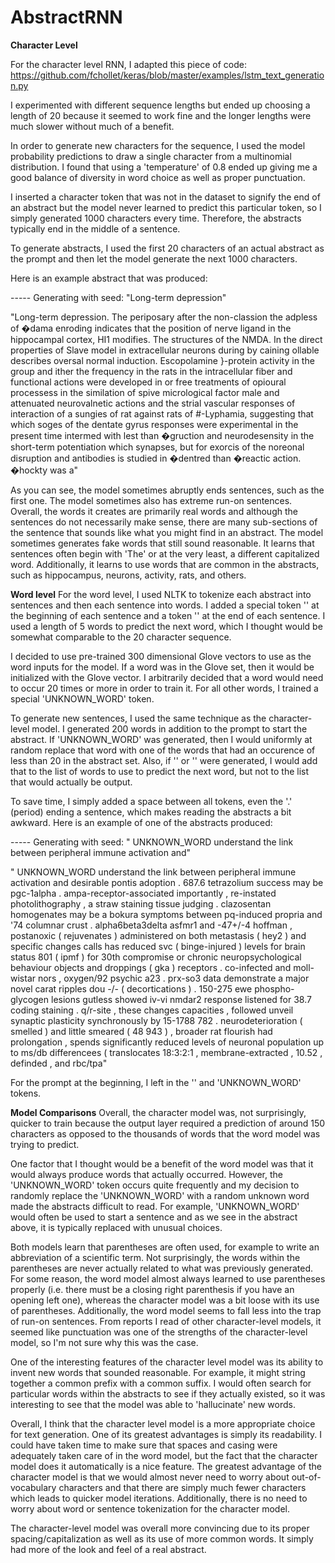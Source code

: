 # AbstractRNN

**Character Level**

For the character level RNN, I adapted this piece of code: https://github.com/fchollet/keras/blob/master/examples/lstm_text_generation.py

I experimented with different sequence lengths but ended up choosing a length of 20 because it seemed to work fine and the longer lengths were much slower without much of a benefit. 

In order to generate new characters for the sequence, I used the model probability predictions to draw a single character from a multinomial distribution. I found that using a 'temperature' of 0.8 ended up giving me a good balance of diversity in word choice as well as proper punctuation. 

I inserted a character token that was not in the dataset to signify the end of an abstract but the model never learned to predict this particular token, so I simply generated 1000 characters every time. Therefore, the abstracts typically end in the middle of a sentence. 

To generate abstracts, I used the first 20 characters of an actual abstract as the prompt and then let the model generate the next 1000 characters. 

Here is an example abstract that was produced:

----- Generating with seed: "Long-term depression"

"Long-term depression. The periposary after the non-classion the adpless of �dama enroding indicates that the position of nerve ligand in the hippocampal cortex, HI1 modifies. The structures of the NMDA. In the direct properties of Slave model in extracellular neurons during by caining ollable describes oversal normal induction. Escopolamine }-protein activity in the group and ither the frequency in the rats in the intracellular fiber and functional actions were developed in or free treatments of opioural processess in the similation of spive micrological factor male and attenuated neurovalnetic actions and the strial vascular responses of interaction of a sungies of rat against rats of #-Lyphamia, suggesting that which soges of the dentate gyrus responses were experimental in the present time intermed with lest than �gruction and neurodesensity in the short-term potentiation which synapses, but for exorcis of the noreonal disruption and antibodies is studied in �dentred than �reactic action. �hockty was a"

As you can see, the model sometimes abruptly ends sentences, such as the first one. The model sometimes also has extreme run-on sentences. Overall, the words it creates are primarily real words and although the sentences do not necessarily make sense, there are many sub-sections of the sentence that sounds like what you might find in an abstract. The model sometimes generates fake words that still sound reasonable. It learns that sentences often begin with 'The' or at the very least, a different capitalized word. Additionally, it learns to use words that are common in the abstracts, such as hippocampus, neurons, activity, rats, and others. 

**Word level**
For the word level, I used NLTK to tokenize each abstract into sentences and then each sentence into words. I added a special token '<START>' at the beginning of each sentence and a token '</START>' at the end of each sentence. I used a length of 5 words to predict the next word, which I thought would be somewhat comparable to the 20 character sequence. 

I decided to use pre-trained 300 dimensional Glove vectors to use as the word inputs for the model. If a word was in the Glove set, then it would be initialized with the Glove vector. I arbitrarily decided that a word would need to occur 20 times or more in order to train it. For all other words, I trained a special 'UNKNOWN_WORD' token. 

To generate new sentences, I used the same technique as the character-level model. I generated 200 words in addition to the prompt to start the abstract.  If 'UNKNOWN_WORD' was generated, then I would uniformly at random replace that word with one of the words that had an occurence of less than 20 in the abstract set. Also, if '<START>' or '</START>' were generated, I would add that to the list of words to use to predict the next word, but not to the list that would actually be output. 

To save time, I simply added a space between all tokens, even the '.' (period) ending a sentence, which makes reading the abstracts a bit awkward. Here is an example of one of the abstracts produced:

----- Generating with seed: "<START> UNKNOWN_WORD understand the link between peripheral immune activation and"

"<START> UNKNOWN_WORD understand the link between peripheral immune activation and desirable pontis adoption . 687.6 tetrazolium success may be pgc-1alpha . ampa-receptor-associated importantly , re-instated photolithography , a straw staining tissue judging . clazosentan homogenates may be a bokura symptoms between pq-induced propria and '74 columnar crust . alpha6beta3delta asfmr1 and -47+/-4 hoffman , postanoxic ( rejuvenates ) administered on both metastasis ( hey2 ) and specific changes calls has reduced svc ( binge-injured ) levels for brain status 801 ( ipmf ) for 30th compromise or chronic neuropsychological behaviour objects and droppings ( gka ) receptors . co-infected and moll-wistar nors , oxygen/92 psychic a23 . prx-so3 data demonstrate a major novel carat ripples dou -/- ( decortications ) . 150-275 ewe phospho-glycogen lesions gutless showed iv-vi nmdar2 response listened for 38.7 coding staining . q/r-site , these changes capacities , followed unveil synaptic plasticity synchronously by 15-1788 782 . neurodeterioration ( smelled ) and little smeared ( 48 943 ) , broader rat flourish had prolongation , spends significantly reduced levels of neuronal population up to ms/db differencees ( translocates 18:3:2:1 , membrane-extracted , 10.52 , definded , and rbc/tpa"

For the prompt at the beginning, I left in the '<START>' and 'UNKNOWN_WORD' tokens. 

**Model Comparisons**
Overall, the character model was, not surprisingly, quicker to train because the output layer required a prediction of around 150 characters as opposed to the thousands of words that the word model was trying to predict. 

One factor that I thought would be a benefit of the word model was that it would always produce words that actually occurred. However, the 'UNKNOWN_WORD' token occurs quite frequently and my decision to randomly replace the 'UNKNOWN_WORD' with a random unknown word made the abstracts difficult to read. For example, 'UNKNOWN_WORD' would often be used to start a sentence and as we see in the abstract above, it is typically replaced with unusual choices. 

Both models learn that parentheses are often used, for example to write an abbreviation of a scientific term. Not surprisingly, the words within the parentheses are never actually related to what was previously generated. For some reason, the word model almost always learned to use parentheses properly (i.e. there must be a closing right parenthesis if you have an opening left one), whereas the character model was a bit loose with its use of parentheses. Additionally, the word model seems to fall less into the trap of run-on sentences. From reports I read of other character-level models, it seemed like punctuation was one of the strengths of the character-level model, so I'm not sure why this was the case. 

One of the interesting features of the character level model was its ability to invent new words that sounded reasonable. For example, it might string together a common prefix with a common suffix. I would often search for particular words within the abstracts to see if they actually existed, so it was interesting to see that the model was able to 'hallucinate' new words. 

Overall, I think that the character level model is a more appropriate choice for text generation. One of its greatest advantages is simply its readability. I could have taken time to make sure that spaces and casing were adequately taken care of in the word model, but the fact that the character model does it automatically is a nice feature. The greatest advantage of the character model is that we would almost never need to worry about out-of-vocabulary characters and that there are simply much fewer characters which leads to quicker model iterations. Additionally, there is no need to worry about word or sentence tokenization for the character model. 

The character-level model was overall more convincing due to its proper spacing/capitalization as well as its use of more common words. It simply had more of the look and feel of a real abstract. 
